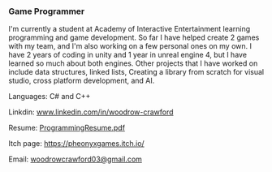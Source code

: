 ### Game Programmer



I'm currently a student at Academy of Interactive Entertainment learning programming and game development. So far I have helped create 2 games with my team, and I'm also working on a few personal ones on my own.
I have 2 years of coding in unity and 1 year in unreal engine 4, but I have learned so much about both engines.
Other projects that I have worked on include data structures, linked lists, Creating a library from scratch for visual studio, cross platform development, and AI.

Languages: C# and C++

Linkdin: www.linkedin.com/in/woodrow-crawford

Resume: [ProgrammingResume.pdf](https://github.com/WoodrowCrawford/WoodrowCrawford/files/8920336/ProgrammingResume.pdf)

Itch page: https://pheonyxgames.itch.io/

Email: woodrowcrawford03@gmail.com




<!--


**WoodrowCrawford/WoodrowCrawford** is a ✨ _special_ ✨ repository because its `README.md` (this file) appears on your GitHub profile.

Here are some ideas to get you started:

- 🔭 I’m currently working on ...
- 🌱 I’m currently learning ...
- 👯 I’m looking to collaborate on ...
- 🤔 I’m looking for help with ...
- 💬 Ask me about ...
- 📫 How to reach me: ...
- 😄 Pronouns: ...
- ⚡ Fun fact: ...
-->
